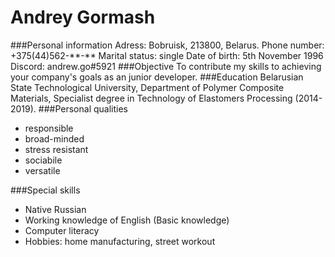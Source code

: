Andrey Gormash
================
###Personal information
Adress: Bobruisk, 213800, Belarus.
Phone number: +375(44)562-\**-**
Marital status: single
Date of birth: 5th November 1996
Discord: andrew.go#5921
###Objective
To contribute my skills to achieving your company's goals as an junior developer.
###Education
Belarusian State Technological University, Department of Polymer Сomposite Materials, Specialist  degree in Technology of Elastomers Processing (2014-2019).
###Personal qualities
* responsible
* broad-minded
* stress resistant
* sociabile
* versatile

###Special skills
* Native Russian
* Working knowledge of English (Basic knowledge)
* Computer literacy
* Hobbies: home manufacturing, street workout